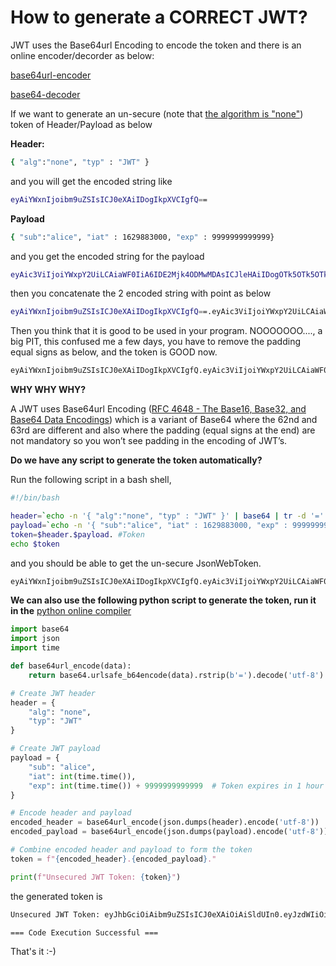 # How to generate a CORRECT JWT?

JWT uses the Base64url Encoding to encode the token and there is an online encoder/decorder as below:

[base64url-encoder](https://simplycalc.com/base64url-encode.php)

[base64-decoder](https://simplycalc.com/base64-decode.php)

If we want to generate an un-secure (note that [the algorithm is "none"](https://datatracker.ietf.org/doc/html/rfc7515#appendix-A.5)) token of Header/Payload as below

**Header:**

```bash
{ "alg":"none", "typ" : "JWT" }
```

and you will get the encoded string like

```bash
eyAiYWxnIjoibm9uZSIsICJ0eXAiIDogIkpXVCIgfQ==
```

**Payload**

```bash
{ "sub":"alice", "iat" : 1629883000, "exp" : 9999999999999}
```

and you get the encoded string for the payload

```bash
eyAic3ViIjoiYWxpY2UiLCAiaWF0IiA6IDE2Mjk4ODMwMDAsICJleHAiIDogOTk5OTk5OTk5OTk5OX0=
```

then you concatenate the 2 encoded string with point as below

```bash
eyAiYWxnIjoibm9uZSIsICJ0eXAiIDogIkpXVCIgfQ==.eyAic3ViIjoiYWxpY2UiLCAiaWF0IiA6IDE2Mjk4ODMwMDAsICJleHAiIDogOTk5OTk5OTk5OTk5OX0=.
```

Then you think that it is good to be used in your program. NOOOOOOO...., a big PIT, this confused me a few days, you have to remove the padding equal signs as below, and the token is GOOD now.

```bash
eyAiYWxnIjoibm9uZSIsICJ0eXAiIDogIkpXVCIgfQ.eyAic3ViIjoiYWxpY2UiLCAiaWF0IiA6IDE2Mjk4ODMwMDAsICJleHAiIDogOTk5OTk5OTk5OTk5OX0.
```

**WHY WHY WHY?**

A JWT uses Base64url Encoding ([RFC 4648 - The Base16, Base32, and Base64 Data Encodings](https://datatracker.ietf.org/doc/html/rfc4648#section-5)) which is a variant of Base64 where the 62nd and 63rd are different and also where the padding (equal signs at the end) are not mandatory so you won’t see padding in the encoding of JWT’s.

**Do we have any script to generate the token automatically?**

Run the following script in a bash shell, 

```bash
#!/bin/bash

header=`echo -n '{ "alg":"none", "typ" : "JWT" }' | base64 | tr -d '=' | tr '/+' '_-' | tr -d '\n'`  #Header
payload=`echo -n '{ "sub":"alice", "iat" : 1629883000, "exp" : 9999999999999}' | base64 | tr -d '=' | tr '/+' '_-' | tr -d '\n'`   # Payload
token=$header.$payload. #Token
echo $token
```

and you should be able to get the un-secure JsonWebToken.

```bash
eyAiYWxnIjoibm9uZSIsICJ0eXAiIDogIkpXVCIgfQ.eyAic3ViIjoiYWxpY2UiLCAiaWF0IiA6IDE2Mjk4ODMwMDAsICJleHAiIDogOTk5OTk5OTk5OTk5OX0.
```

**We can also use the following python script to generate the token, run it in the** [ python online compiler](https://www.programiz.com/python-programming/online-compiler/)

```python
import base64
import json
import time

def base64url_encode(data):
    return base64.urlsafe_b64encode(data).rstrip(b'=').decode('utf-8')

# Create JWT header
header = {
    "alg": "none",
    "typ": "JWT"
}

# Create JWT payload
payload = {
    "sub": "alice",
    "iat": int(time.time()),
    "exp": int(time.time()) + 9999999999999  # Token expires in 1 hour
}

# Encode header and payload
encoded_header = base64url_encode(json.dumps(header).encode('utf-8'))
encoded_payload = base64url_encode(json.dumps(payload).encode('utf-8'))

# Combine encoded header and payload to form the token
token = f"{encoded_header}.{encoded_payload}."

print(f"Unsecured JWT Token: {token}")
```

the generated token is

```bash
Unsecured JWT Token: eyJhbGciOiAibm9uZSIsICJ0eXAiOiAiSldUIn0.eyJzdWIiOiAiYWxpY2UiLCAiaWF0IjogMTcxODcwMDMzOCwgImV4cCI6IDEwMDAxNzE4NzAwMzM3fQ.

=== Code Execution Successful ===
```

That's it :-)
